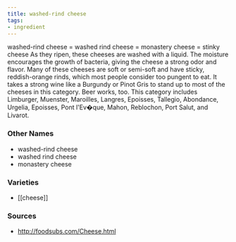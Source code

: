 ```yaml
---
title: washed-rind cheese
tags:
- ingredient
---
```

washed-rind cheese = washed rind cheese = monastery cheese = stinky cheese As they ripen, these cheeses are washed with a liquid. The moisture encourages the growth of bacteria, giving the cheese a strong odor and flavor. Many of these cheeses are soft or semi-soft and have sticky, reddish-orange rinds, which most people consider too pungent to eat. It takes a strong wine like a Burgundy or Pinot Gris to stand up to most of the cheeses in this category. Beer works, too. This category includes Limburger, Muenster, Maroilles, Langres, Epoisses, Tallegio, Abondance, Urgelia, Epoisses, Pont l'Ev�que, Mahon, Reblochon, Port Salut, and Livarot.

### Other Names

* washed-rind cheese
* washed rind cheese
* monastery cheese

### Varieties

* [[cheese]]

### Sources
* http://foodsubs.com/Cheese.html
